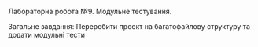 Лабораторна робота №9. Модульне тестування.

Загальне завдання: Переробити проект на багатофайлову структуру та додати модульні тести